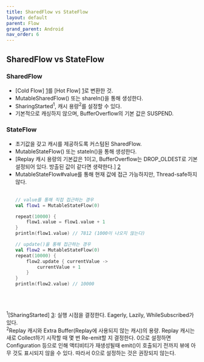 ```yaml
---
title: SharedFlow vs StateFlow
layout: default
parent: Flow
grand_parent: Android
nav_order: 6
---
```


## SharedFlow vs StateFlow
### SharedFlow
- [Cold Flow] [1]를 [Hot Flow] [1]로 변환한 것.<br/>
- MutableSharedFlow() 또는 shareIn()을 통해 생성한다.<br/>
- SharingStarted<sup>1</sup>, 캐시 용량<sup>2</sup>를 설정할 수 있다.<br/>
- 기본적으로 캐싱하지 않으며, BufferOverflow의 기본 값은 SUSPEND.<br/> 

### StateFlow
- 초기값을 갖고 캐시를 제공하도록 커스텀된 SharedFlow.<br/> 
- MutableStateFlow() 또는 stateIn()을 통해 생성한다.<br/>
- [Replay 캐시 용량의 기본값은 1이고, BufferOverflow는 DROP_OLDEST로 기본 설정되어 있다. 방출된 값이 같다면 생략한다.] [2]<br/>
- MutableStateFlow#value를 통해 현재 값에 접근 가능하지만, Thread-safe하지 않다.<br/><br/>
    ```kotlin
    // value를 통해 직접 접근하는 경우
    val flow1 = MutableStateFlow(0)
    
    repeat(10000) {
        flow1.value = flow1.value + 1
    }
    println(flow1.value) // 7812 (1000이 나오지 않는다)
  
    // update()을 통해 접근하는 경우
    val flow2 = MutableStateFlow(0)
    repeat(10000) {
        flow2.update { currentValue ->
            currentValue + 1
        }
    }
    println(flow2.value) // 10000
    ```
    <br/><br/>

<sup>1</sup>[SharingStarted] [3]: 실행 시점을 결정한다. Eagerly, Lazily, WhileSubscribed가 있다.<br/>
<sup>2</sup>Replay 캐시와 Extra Buffer(Replay에 사용되지 않는 캐시)의 용량. Replay 캐시는 새로 Collect하기 시작할 때 몇 번 Re-emit할 지 결정한다. 0으로 설정하면 Configuration 등으로 인해 액티비티가 재생성될때 emit()이 호출되기 전까지 뷰에 아무 것도 표시되지 않을 수 있다. 따라서 0으로 설정하는 것은 권장되지 않는다.<br/>


[1]: cold%20flow%20vs%20hot%20flow.html
[2]: https://kotlinlang.org/api/kotlinx.coroutines/kotlinx-coroutines-core/kotlinx.coroutines.flow/-state-flow/
[3]: https://kotlinlang.org/api/kotlinx.coroutines/kotlinx-coroutines-core/kotlinx.coroutines.flow/-sharing-started/